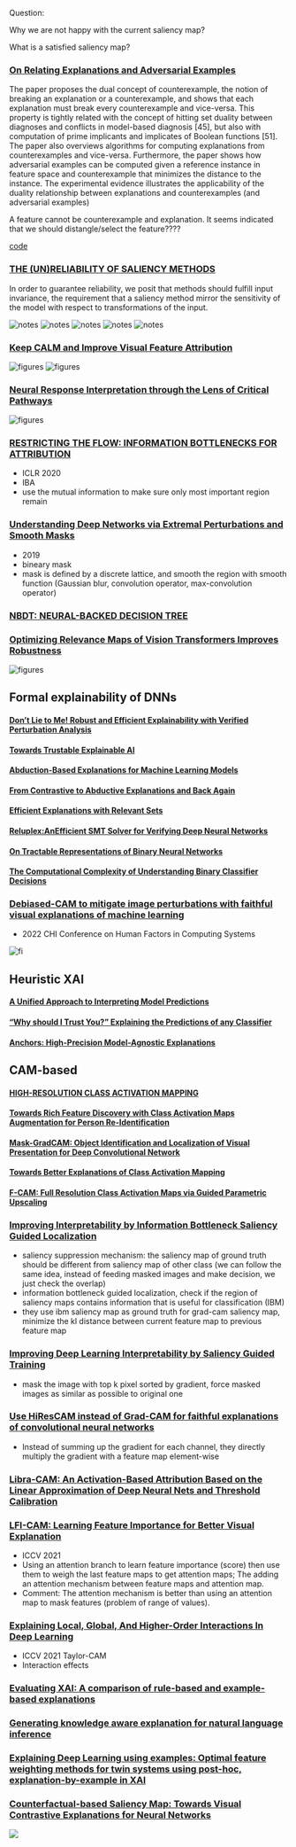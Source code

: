 Question:

Why we are not happy with the current saliency map?

What is a satisfied saliency map?

### [On Relating Explanations and Adversarial Examples](https://proceedings.neurips.cc/paper/2019/file/7392ea4ca76ad2fb4c9c3b6a5c6e31e3-Paper.pdf)

The paper proposes the dual concept of counterexample, the notion of breaking an explanation or a
counterexample, and shows that each explanation must break every counterexample and vice-versa.
This property is tightly related with the concept of hitting set duality between diagnoses and conflicts
in model-based diagnosis [45], but also with computation of prime implicants and implicates of
Boolean functions [51]. The paper also overviews algorithms for computing explanations from
counterexamples and vice-versa. Furthermore, the paper shows how adversarial examples can be
computed given a reference instance in feature space and counterexample that minimizes the distance
to the instance. The experimental evidence illustrates the applicability of the duality relationship
between explanations and counterexamples (and adversarial examples)

A feature cannot be counterexample and explanation. It seems indicated that we should distangle/select the feature????

[code](https://github.com/alexeyignatiev/xpce-duality/blob/master/compile.py)

### [THE (UN)RELIABILITY OF SALIENCY METHODS](https://arxiv.org/pdf/1711.00867.pdf)

In order to guarantee reliability, we posit that methods should fulfill input invariance, the requirement that a saliency method mirror the sensitivity of the model
with respect to transformations of the input.


![notes](figures/i-Page1.png)
![notes](figures/i-Page2.png)
![notes](figures/i-Page3.png)
![notes](figures/i-Page4.png)
![notes](figures/i-Page5.png)


### [Keep CALM and Improve Visual Feature Attribution](https://openaccess.thecvf.com/content/ICCV2021/papers/Kim_Keep_CALM_and_Improve_Visual_Feature_Attribution_ICCV_2021_paper.pdf)
![figures](figures/calm1.png)
![figures](figures/calm2.png)

### [Neural Response Interpretation through the Lens of Critical Pathways](https://openaccess.thecvf.com/content/CVPR2021/papers/Khakzar_Neural_Response_Interpretation_Through_the_Lens_of_Critical_Pathways_CVPR_2021_paper.pdf)

![figures](figures/PathwayGradient.png)

### [RESTRICTING THE FLOW: INFORMATION BOTTLENECKS FOR ATTRIBUTION](https://openreview.net/pdf?id=S1xWh1rYwB)
- ICLR 2020
- IBA
- use the mutual information to make sure only most important region remain

### [Understanding Deep Networks via Extremal Perturbations and Smooth Masks](https://arxiv.org/pdf/1910.08485.pdf)
- 2019
- bineary mask
- mask is defined by a discrete lattice, and smooth the region with smooth function (Gaussian blur, convolution operator, max-convolution operator)


### [NBDT: NEURAL-BACKED DECISION TREE](https://arxiv.org/pdf/2004.00221.pdf)

### [Optimizing Relevance Maps of Vision Transformers Improves Robustness](https://arxiv.org/pdf/2206.01161.pdf)
![figures](figures/ORMVTIR.png)


## Formal explainability of DNNs

#### [Don’t Lie to Me! Robust and Efficient Explainability with Verified Perturbation Analysis]()

#### [Towards Trustable Explainable AI]()

#### [Abduction-Based Explanations for Machine Learning Models]()

#### [From Contrastive to Abductive Explanations and Back Again]()

#### [Efficient Explanations with Relevant Sets]()

#### [Reluplex:AnEfficient SMT Solver for Verifying Deep Neural Networks]()

#### [On Tractable Representations of Binary Neural Networks]()

#### [The Computational Complexity of Understanding Binary Classifier Decisions]()

### [Debiased-CAM to mitigate image perturbations with faithful visual explanations of machine learning](http://www.iri.upc.edu/files/scidoc/2555-Debiased-CAM-to-mitigate-image-perturbations-with-faithful-visual-explanations-of-machine-learning-.pdf)
- 2022 CHI Conference on Human Factors in Computing Systems

![fi](figures/debiasedCAM.png)

## Heuristic XAI

#### [A Unified Approach to Interpreting Model Predictions]()


#### [“Why should I Trust You?” Explaining the Predictions of any Classifier]()

#### [Anchors: High-Precision Model-Agnostic Explanations]()


## CAM-based

#### [HIGH-RESOLUTION CLASS ACTIVATION MAPPING](https://ieeexplore.ieee.org/stamp/stamp.jsp?arnumber=8803474&casa_token=jnDXtwnOKMEAAAAA:73sXA8Yv6_XnG6-96BC3gZasnbbhONxe626HfVVq6Gle1-0UGu0ZTzLvAGL-yCjC-9oxK7B4ue_4&tag=1)

#### [Towards Rich Feature Discovery with Class Activation Maps Augmentation for Person Re-Identification](https://openaccess.thecvf.com/content_CVPR_2019/papers/Yang_Towards_Rich_Feature_Discovery_With_Class_Activation_Maps_Augmentation_for_CVPR_2019_paper.pdf)


#### [Mask-GradCAM: Object Identification and Localization of Visual Presentation for Deep Convolutional Network](https://ieeexplore.ieee.org/stamp/stamp.jsp?arnumber=9358569&casa_token=4u6j5jXu5qUAAAAA:sLMhSM308rEjO7BHG9AyRitNje8tDUiWAjYC2FsG7nxR7epDGlw9cVNROzEEaqgcN5nkGtAY4BZT)


#### [Towards Better Explanations of Class Activation Mapping](https://openaccess.thecvf.com/content/ICCV2021/papers/Jung_Towards_Better_Explanations_of_Class_Activation_Mapping_ICCV_2021_paper.pdf)


#### [F-CAM: Full Resolution Class Activation Maps via Guided Parametric Upscaling](https://openaccess.thecvf.com/content/WACV2022/papers/Belharbi_F-CAM_Full_Resolution_Class_Activation_Maps_via_Guided_Parametric_Upscaling_WACV_2022_paper.pdf)

### [Improving Interpretability by Information Bottleneck Saliency Guided Localization](https://bmvc2022.mpi-inf.mpg.de/0605.pdf)

- saliency suppression mechanism: the saliency map of ground truth should be different from saliency map of other class (we can follow the same idea, instead of feeding masked images and make decision, we just check the overlap)
- information bottleneck guided localization, check if the region of saliency maps contains information that is useful for classification (IBM)
- they use ibm saliency map as ground truth for grad-cam saliency map, minimize the kl distance between current feature map to previous feature map

### [Improving Deep Learning Interpretability by Saliency Guided Training](https://arxiv.org/pdf/2111.14338.pdf)
- mask the image with top k pixel sorted by gradient, force masked images as similar as possible to original one

### [Use HiResCAM instead of Grad-CAM for faithful explanations of convolutional neural networks](https://arxiv.org/pdf/2011.08891.pdf)
- Instead of summing up the gradient for each channel, they directly multiply the gradient with a feature map element-wise

### [Libra-CAM: An Activation-Based Attribution Based on the Linear Approximation of Deep Neural Nets and Threshold Calibration](https://www.ijcai.org/proceedings/2022/0442.pdf)

### [LFI-CAM: Learning Feature Importance for Better Visual Explanation](https://openaccess.thecvf.com/content/ICCV2021/papers/Lee_LFI-CAM_Learning_Feature_Importance_for_Better_Visual_Explanation_ICCV_2021_paper.pdf)
- ICCV 2021
- Using an attention branch to learn feature importance (score) then use them to weigh the last feature maps to get attention maps; The adding an attention mechanism between feature maps and attention map.
- Comment: The attention mechanism is better than using an attention map to mask features (problem of range of values). 

### [Explaining Local, Global, And Higher-Order Interactions In Deep Learning](https://openaccess.thecvf.com/content/ICCV2021/papers/Lerman_Explaining_Local_Global_and_Higher-Order_Interactions_in_Deep_Learning_ICCV_2021_paper.pdf)
- ICCV 2021 Taylor-CAM
- Interaction effects

### [Evaluating XAI: A comparison of rule-based and example-based explanations](https://www.sciencedirect.com/science/article/pii/S0004370220301533?dgcid=raven_sd_recommender_email)

### [Generating knowledge aware explanation for natural language inference](https://www.sciencedirect.com/science/article/pii/S0306457322003466?dgcid=raven_sd_recommender_email)

### [Explaining Deep Learning using examples: Optimal feature weighting methods for twin systems using post-hoc, explanation-by-example in XAI](https://www.sciencedirect.com/science/article/pii/S0950705121007929?dgcid=raven_sd_recommender_email)

### [Counterfactual-based Saliency Map: Towards Visual Contrastive Explanations for Neural Networks](https://openaccess.thecvf.com/content/ICCV2023/papers/Wang_Counterfactual-based_Saliency_Map_Towards_Visual_Contrastive_Explanations_for_Neural_Networks_ICCV_2023_paper.pdf)
![](figures/I-CSMTVCENN.png)

